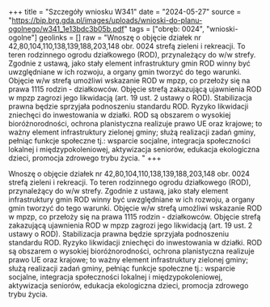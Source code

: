 +++
title = "Szczegóły wniosku W341"
date = "2024-05-27"
source = "https://bip.brg.gda.pl/images/uploads/wnioski-do-planu-ogolnego/w341_1e13bdc3b05b.pdf"
tags = ["obręb: 0024", "wnioski-ogolne"]
geolinks = []
raw = "Wnoszę o objęcie działek nr 42,80,104,110,138,139,188,203,148 obr. 0024 strefą zieleni i rekreacji. To teren rodzinnego ogrodu działkowego (ROD), przynależący do w/w strefy. Zgodnie z ustawą, jako stały element infrastruktury gmin ROD winny być uwzględniane w ich rozwoju, a organy gmin tworzyć do tego warunki. Objęcie w/w strefą umożliwi wskazanie ROD w mpzp, co przełoży się na prawa 1115 rodzin - działkowców. Objęcie strefą zakazującą ujawnienia ROD w mpzp zagrozi jego likwidacją (art. 19 ust. 2 ustawy o ROD). Stabilizacja prawna będzie sprzyjała podnoszeniu standardu ROD. Ryzyko likwidacji zniechęci do inwestowania w działki. ROD są obszarem o wysokiej bioróżnorodności, ochrona planistyczna realizuje prawo UE oraz krajowe; to ważny element infrastruktury zielonej gminy; służą realizacji zadań gminy, pełniąc funkcje społeczne tj.: wsparcie socjalne, integracja społeczności lokalnej i międzypokoleniowej, aktywizacja seniorów, edukacja ekologiczna dzieci, promocja zdrowego trybu życia. "
+++

Wnoszę o objęcie działek nr 42,80,104,110,138,139,188,203,148 obr. 0024 strefą
zieleni i rekreacji. To teren rodzinnego ogrodu działkowego (ROD), przynależący do w/w strefy.
Zgodnie z ustawą, jako stały element infrastruktury gmin ROD winny być uwzględniane w ich
rozwoju, a organy gmin tworzyć do tego warunki. Objęcie w/w strefą umożliwi wskazanie ROD w
mpzp, co przełoży się na prawa 1115 rodzin - działkowców. Objęcie strefą zakazującą ujawnienia
ROD w mpzp zagrozi jego likwidacją (art. 19 ust. 2 ustawy o ROD). Stabilizacja prawna będzie
sprzyjała podnoszeniu standardu ROD. Ryzyko likwidacji zniechęci do inwestowania w działki.
ROD są obszarem o wysokiej bioróżnorodności, ochrona planistyczna realizuje prawo UE oraz
krajowe; to ważny element infrastruktury zielonej gminy; służą realizacji zadań gminy, pełniąc
funkcje społeczne tj.: wsparcie socjalne, integracja społeczności lokalnej i międzypokoleniowej,
aktywizacja seniorów, edukacja ekologiczna dzieci, promocja zdrowego trybu życia.



